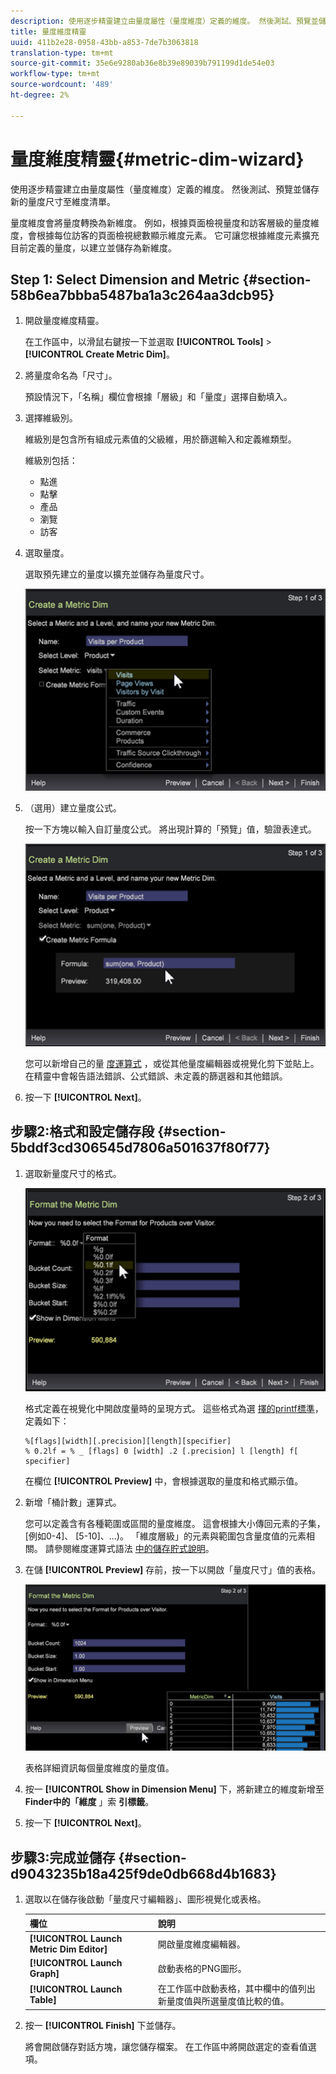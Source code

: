 ```yaml
---
description: 使用逐步精靈建立由量度屬性（量度維度）定義的維度。 然後測試、預覽並儲存新的量度尺寸至維度清單。
title: 量度維度精靈
uuid: 411b2e28-0958-43bb-a853-7de7b3063818
translation-type: tm+mt
source-git-commit: 35e6e9280ab36e8b39e89039b791199d1de54e03
workflow-type: tm+mt
source-wordcount: '489'
ht-degree: 2%

---
```



# 量度維度精靈{#metric-dim-wizard}

使用逐步精靈建立由量度屬性（量度維度）定義的維度。 然後測試、預覽並儲存新的量度尺寸至維度清單。

量度維度會將量度轉換為新維度。 例如，根據頁面檢視量度和訪客層級的量度維度，會根據每位訪客的頁面檢視總數顯示維度元素。 它可讓您根據維度元素擴充目前定義的量度，以建立並儲存為新維度。

## Step 1: Select Dimension and Metric {#section-58b6ea7bbba5487ba1a3c264aa3dcb95}

1. 開啟量度維度精靈。

   在工作區中，以滑鼠右鍵按一下並選取 **[!UICONTROL Tools]** > **[!UICONTROL Create Metric Dim]**。

1. 將量度命名為「尺寸」。

   預設情況下，「名稱」欄位會根據「層級」和「量度」選擇自動填入。

1. 選擇維級別。

   維級別是包含所有組成元素值的父級維，用於篩選輸入和定義維類型。

   維級別包括：

   * 點進
   * 點擊
   * 產品
   * 瀏覽
   * 訪客

1. 選取量度。

   選取預先建立的量度以擴充並儲存為量度尺寸。

   ![](assets/6_4_workstation_metricdim_metric.png)

1. （選用）建立量度公式。

   按一下方塊以輸入自訂量度公式。 將出現計算的「預覽」值，驗證表達式。

   ![](assets/6_4_workstation_metricdim_create_metric.png)

   您可以新增自己的量 [度運算式](https://docs.adobe.com/content/help/en/data-workbench/using/client/qry-lang-syntx/c-syntx-mtrc-exp.html) ，或從其他量度編輯器或視覺化剪下並貼上。 在精靈中會報告語法錯誤、公式錯誤、未定義的篩選器和其他錯誤。

1. 按一下 **[!UICONTROL Next]**。

## 步驟2:格式和設定儲存段 {#section-5bddf3cd306545d7806a501637f80f77}

1. 選取新量度尺寸的格式。

   ![](assets/6_4_workstation_metricdim_format_metric.png)

   格式定義在視覺化中開啟度量時的呈現方式。 這些格式為選 [擇的printf標準](http://www.cplusplus.com/reference/cstdio/printf/)，定義如下：

   ```
   %[flags][width][.precision][length][specifier]
   % 0.2lf = % _ [flags] 0 [width] .2 [.precision] l [length] f[ specifier]
   ```

   在欄位 **[!UICONTROL Preview]** 中，會根據選取的量度和格式顯示值。

1. 新增「桶計數」運算式。

   您可以定義含有各種範圍或區間的量度維度。 這會根據大小傳回元素的子集， [例如0-4]、 [5-10]、...)。 「維度層級」的元素與範圍包含量度值的元素相關。 請參閱維度運算式語法 [中的儲存貯式說明](https://docs.adobe.com/content/help/en/data-workbench/using/client/qry-lang-syntx/c-syntx-dim-exp.html)。

1. 在儲 **[!UICONTROL Preview]** 存前，按一下以開啟「量度尺寸」值的表格。

   ![](assets/6_4_workstation_metricdim_preview.png)

   表格詳細資訊每個量度維度的量度值。

1. 按一 **[!UICONTROL Show in Dimension Menu]** 下，將新建立的維度新增至 **Finder中的「維度** 」索 **引標籤**。

1. 按一下 **[!UICONTROL Next]**。

## 步驟3:完成並儲存 {#section-d9043235b18a425f9de0db668d4b1683}

1. 選取以在儲存後啟動「量度尺寸編輯器」、圖形視覺化或表格。

   | 欄位 | 說明 |
   |---|---|
   | **[!UICONTROL Launch Metric Dim Editor]** | 開啟量度維度編輯器。 |
   | **[!UICONTROL Launch Graph]** | 啟動表格的PNG圖形。 |
   | **[!UICONTROL Launch Table]** | 在工作區中啟動表格，其中欄中的值列出新量度值與所選量度值比較的值。 |

1. 按一 **[!UICONTROL Finish]** 下並儲存。

   將會開啟儲存對話方塊，讓您儲存檔案。 在工作區中將開啟選定的查看值選項。

